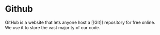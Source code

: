 # Github

GitHub is a website that lets anyone host a [[Git]] repository for free online. We use it to store the vast majority of our code.